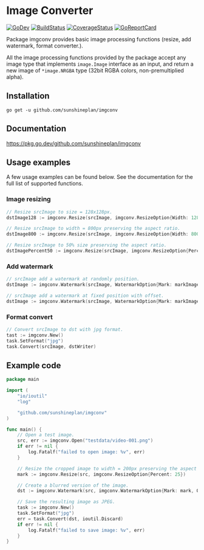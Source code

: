 # Image Converter

[![GoDev](https://img.shields.io/static/v1?label=godev&message=reference&color=00add8)][godev]
[![BuildStatus](https://travis-ci.org/sunshineplan/imgconv.svg?branch=master)][travis]
[![CoverageStatus](https://coveralls.io/repos/github/sunshineplan/imgconv/badge.svg?branch=master&service=github)][coveralls]
[![GoReportCard](https://goreportcard.com/badge/github.com/sunshineplan/imgconv)][goreportcard]

[godev]: https://pkg.go.dev/github.com/sunshineplan/imgconv
[travis]: https://travis-ci.org/sunshineplan/imgconv
[coveralls]: https://coveralls.io/github/sunshineplan/imgconv?branch=master
[goreportcard]: https://goreportcard.com/report/github.com/sunshineplan/imgconv

Package imgconv provides basic image processing functions (resize, add watermark, format converter.).

All the image processing functions provided by the package accept any image type that implements `image.Image` interface
as an input, and return a new image of `*image.NRGBA` type (32bit RGBA colors, non-premultiplied alpha).

## Installation

    go get -u github.com/sunshineplan/imgconv

## Documentation

https://pkg.go.dev/github.com/sunshineplan/imgconv

## Usage examples

A few usage examples can be found below. See the documentation for the full list of supported functions.

### Image resizing

```go
// Resize srcImage to size = 128x128px.
dstImage128 := imgconv.Resize(srcImage, imgconv.ResizeOption{Width: 128, Height: 128})

// Resize srcImage to width = 800px preserving the aspect ratio.
dstImage800 := imgconv.Resize(srcImage, imgconv.ResizeOption{Width: 800})

// Resize srcImage to 50% size preserving the aspect ratio.
dstImagePercent50 := imgconv.Resize(srcImage, imgconv.ResizeOption{Percent: 50})
```

### Add watermark

```go
// srcImage add a watermark at randomly position.
dstImage := imgconv.Watermark(srcImage, WatermarkOption{Mark: markImage, Opacity: 128, Random: true})

// srcImage add a watermark at fixed position with offset.
dstImage := imgconv.Watermark(srcImage, WatermarkOption{Mark: markImage, Opacity: 128, Offset: image.Pt(5, 5)})
```

### Format convert

```go
// Convert srcImage to dst with jpg format.
tast := imgconv.New()
task.SetFormat("jpg")
task.Convert(srcImage, dstWriter)
```

## Example code

```go
package main

import (
	"io/ioutil"
	"log"

	"github.com/sunshineplan/imgconv"
)

func main() {
	// Open a test image.
	src, err := imgconv.Open("testdata/video-001.png")
	if err != nil {
		log.Fatalf("failed to open image: %v", err)
	}

	// Resize the cropped image to width = 200px preserving the aspect ratio.
	mark := imgconv.Resize(src, imgconv.ResizeOption{Percent: 25})

	// Create a blurred version of the image.
	dst := imgconv.Watermark(src, imgconv.WatermarkOption{Mark: mark, Opacity: 128, Random: true})

	// Save the resulting image as JPEG.
	task := imgconv.New()
	task.SetFormat("jpg")
	err = task.Convert(dst, ioutil.Discard)
	if err != nil {
		log.Fatalf("failed to save image: %v", err)
	}
}
```
